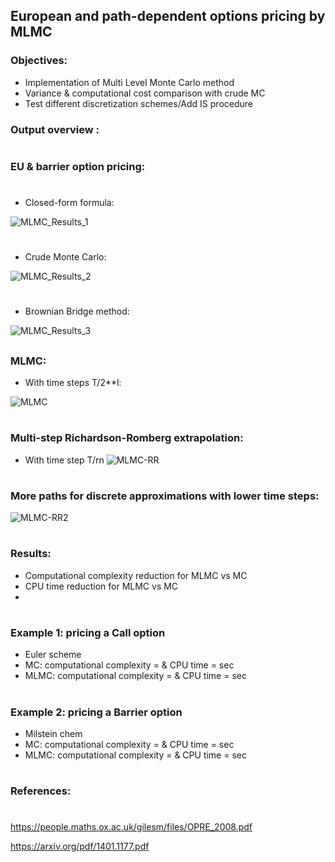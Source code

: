 ## European and path-dependent options pricing by MLMC

### Objectives:

- Implementation of Multi Level Monte Carlo method
- Variance & computational cost comparison with crude MC
- Test different discretization schemes/Add IS procedure


### Output overview :
#

### EU & barrier option pricing:
#
- Closed-form formula:

![MLMC_Results_1](https://user-images.githubusercontent.com/56386159/134658050-b15903d5-766b-49aa-9556-698b54aad12d.PNG)

#
- Crude Monte Carlo:

![MLMC_Results_2](https://user-images.githubusercontent.com/56386159/134658006-8c886b0a-92cd-4688-8419-e3b68a484a82.PNG)

#
- Brownian Bridge method:

![MLMC_Results_3](https://user-images.githubusercontent.com/56386159/134657856-cca8a6ae-5dd1-4e54-9a43-bc0547875a9d.PNG)


##
### MLMC:

- With time steps T/2**l:

![MLMC](https://user-images.githubusercontent.com/56386159/149523617-dca391f4-d48a-4ca9-87ab-bd75d9814bab.PNG)

#
### Multi-step Richardson-Romberg extrapolation:

- With time step T/rn
![MLMC-RR](https://user-images.githubusercontent.com/56386159/153062615-8a766c2f-424c-4ee0-ba09-9f24ce893e6a.PNG)

#
### More paths for discrete approximations with lower time steps:

![MLMC-RR2](https://user-images.githubusercontent.com/56386159/153203285-7a750c3e-cc44-41de-9654-0ecd173ce888.PNG)

#
### Results:

- Computational complexity reduction for MLMC vs MC
- CPU time reduction for MLMC vs MC
- 
#
### Example 1: pricing a Call option
- Euler scheme
- MC: computational complexity = & CPU time = sec
- MLMC: computational complexity = & CPU time = sec
#
### Example 2: pricing a Barrier option
- Milstein chem
- MC: computational complexity = & CPU time = sec
- MLMC: computational complexity = & CPU time = sec

#
### References:
#
https://people.maths.ox.ac.uk/gilesm/files/OPRE_2008.pdf

https://arxiv.org/pdf/1401.1177.pdf

